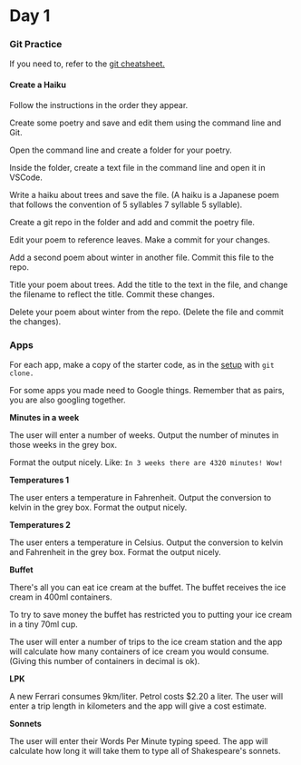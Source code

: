 # Day 1

### Git Practice

If you need to, refer to the [git cheatsheet.](../../2-organising-and-managing-code-files/2-2-git.md#cheat-sheet)

#### Create a Haiku

Follow the instructions in the order they appear. 

Create some poetry and save and edit them using the command line and Git.

Open the command line and create a folder for your poetry.

Inside the folder, create a text file in the command line and open it in VSCode.

Write a haiku about trees and save the file. \(A haiku is a Japanese poem that follows the convention of 5 syllables 7 syllable 5 syllable\).

Create a git repo in the folder and add and commit the poetry file.

Edit your poem to reference leaves. Make a commit for your changes.

Add a second poem about winter in another file. Commit this file to the repo.

Title your poem about trees. Add the title to the text in the file, and change the filename to reflect the title. Commit these changes.

Delete your poem about winter from the repo. \(Delete the file and commit the changes\).

### Apps

For each app, make a copy of the starter code, as in the [setup](https://swe101.rocketacademy.co/4-getting-started-with-code/4-2-our-first-program#setup) with `git clone.`

For some apps you made need to Google things. Remember that as pairs, you are also googling together.

**Minutes in a week**

The user will enter a number of weeks. Output the number of minutes in those weeks in the grey box.

Format the output nicely. Like: `In 3 weeks there are 4320 minutes! Wow!`

**Temperatures 1**

The user enters a temperature in Fahrenheit. Output the conversion to kelvin in the grey box. Format the output nicely.

**Temperatures 2**

The user enters a temperature in Celsius. Output the conversion to kelvin and Fahrenheit in the grey box. Format the output nicely.

**Buffet**

There's all you can eat ice cream at the buffet. The buffet receives the ice cream in 400ml containers.

To try to save money the buffet has restricted you to putting your ice cream in a tiny 70ml cup.

The user will enter a number of trips to the ice cream station and the app will calculate how many containers of ice cream you would consume. \(Giving this number of containers in decimal is ok\).

**LPK**

A new Ferrari consumes 9km/liter. Petrol costs $2.20 a liter. The user will enter a trip length in kilometers and the app will give a cost estimate.

**Sonnets**

The user will enter their Words Per Minute typing speed. The app will calculate how long it will take them to type all of Shakespeare's sonnets.



